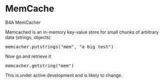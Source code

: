 # MemCache

B4A MemCacher

Memcached is an in-memory key-value store for small chunks of arbitrary data (strings, objects) 
<p>
<pre>
memcacher.putstrings("mem", "a big test")
</pre>
</p>
<p>
Now go and retrieve it
<pre>
memcacher.getstring("mem")
</pre>
</p>
This is under active development and is likely to change.
